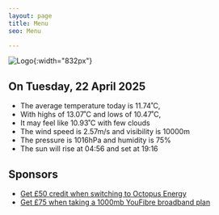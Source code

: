 ```yaml
---
layout: page
title: Menu
seo: Menu

---
```


![Logo](/images/logo.jpg){:width="832px"}

<!-- weather_marker starts -->
## On Tuesday, 22 April 2025

- The average temperature today is 11.74˚C,
- With highs of 13.07˚C and lows of 10.47˚C,
- It may feel like 10.93˚C with few clouds
- The wind speed is 2.57m/s and visibility is 10000m
- The pressure is 1016hPa and humidity is 75%
- The sun will rise at 04:56 and set at 19:16

<!-- weather_marker ends -->

## Sponsors

- [Get £50 credit when switching to Octopus Energy](https://bit.ly/3oD1nnS)
- [Get £75 when taking a 1000mb YouFibre broadband plan](https://aklam.io/91zWhU?)
